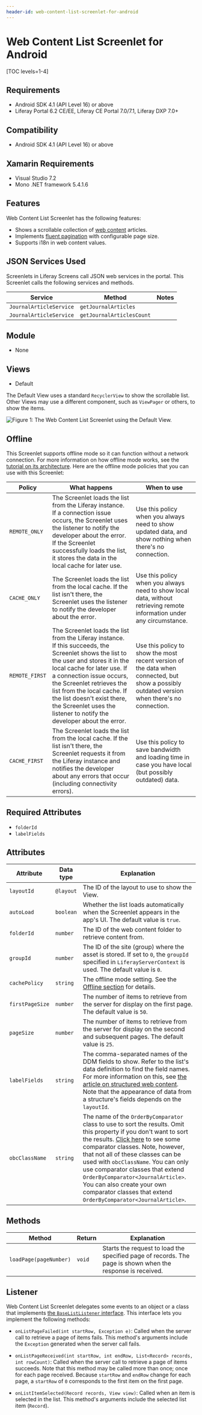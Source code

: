 ```yaml
---
header-id: web-content-list-screenlet-for-android
---
```


# Web Content List Screenlet for Android

[TOC levels=1-4]

## Requirements

- Android SDK 4.1 (API Level 16) or above
- Liferay Portal 6.2 CE/EE, Liferay CE Portal 7.0/7.1, Liferay DXP 7.0+

## Compatibility

- Android SDK 4.1 (API Level 16) or above

## Xamarin Requirements

- Visual Studio 7.2
- Mono .NET framework 5.4.1.6

## Features

Web Content List Screenlet has the following features:

- Shows a scrollable collection of 
  [web content](/docs/7-0/user/-/knowledge_base/u/creating-web-content) 
  articles. 
- Implements 
  [fluent pagination](http://www.iosnomad.com/blog/2014/4/21/fluent-pagination) 
  with configurable page size. 
- Supports i18n in web content values. 

## JSON Services Used

Screenlets in Liferay Screens call JSON web services in the portal. This 
Screenlet calls the following services and methods.

| Service | Method | Notes |
| ------- | ------ | ----- |
| `JournalArticleService` | `getJournalArticles` |  |
| `JournalArticleService` | `getJournalArticlesCount` |  |

## Module

- None

## Views

- Default

The Default View uses a standard `RecyclerView` to show the scrollable list. 
Other Views may use a different component, such as `ViewPager` or others, to 
show the items. 

![Figure 1: The Web Content List Screenlet using the Default View.](../../images/screens-android-webcontentlist.png)

## Offline

This Screenlet supports offline mode so it can function without a network 
connection. For more information on how offline mode works, see the 
[tutorial on its architecture](/docs/7-0/tutorials/-/knowledge_base/t/architecture-of-offline-mode-in-liferay-screens). 
Here are the offline mode policies that you can use with this Screenlet: 

| Policy | What happens | When to use |
|--------|--------------|-------------|
| `REMOTE_ONLY` | The Screenlet loads the list from the Liferay instance. If a connection issue occurs, the Screenlet uses the listener to notify the developer about the error. If the Screenlet successfully loads the list, it stores the data in the local cache for later use. | Use this policy when you always need to show updated data, and show nothing when there's no connection. |
| `CACHE_ONLY` | The Screenlet loads the list from the local cache. If the list isn't there, the Screenlet uses the listener to notify the developer about the error. | Use this policy when you always need to show local data, without retrieving remote information under any circumstance. |
| `REMOTE_FIRST` | The Screenlet loads the list from the Liferay instance. If this succeeds, the Screenlet shows the list to the user and stores it in the local cache for later use. If a connection issue occurs, the Screenlet retrieves the list from the local cache. If the list doesn't exist there, the Screenlet uses the listener to notify the developer about the error. | Use this policy to show the most recent version of the data when connected, but show a possibly outdated version when there's no connection. |
| `CACHE_FIRST` | The Screenlet loads the list from the local cache. If the list isn't there, the Screenlet requests it from the Liferay instance and notifies the developer about any errors that occur (including connectivity errors). | Use this policy to save bandwidth and loading time in case you have local (but possibly outdated) data. |

## Required Attributes

- `folderId`
- `labelFields`

## Attributes

| Attribute | Data type | Explanation |
|-----------|-----------|-------------| 
| `layoutId` | `@layout` | The ID of the layout to use to show the View. |
| `autoLoad` | `boolean` | Whether the list loads automatically when the Screenlet appears in the app's UI. The default value is `true`. |
| `folderId` | `number` | The ID of the web content folder to retrieve content from. |
| `groupId` | `number` | The ID of the site (group) where the asset is stored. If set to `0`, the `groupId` specified in `LiferayServerContext` is used. The default value is `0`. |
| `cachePolicy` | `string` | The offline mode setting. See the [Offline section](/docs/7-0/reference/-/knowledge_base/r/web-content-list-screenlet-for-android#offline) for details. |
| `firstPageSize` | `number` | The number of items to retrieve from the server for display on the first page. The default value is `50`. |
| `pageSize` | `number` | The number of items to retrieve from the server for display on the second and subsequent pages. The default value is `25`. |
| `labelFields` | `string` | The comma-separated names of the DDM fields to show. Refer to the list's data definition to find the field names. For more information on this, see [the article on structured web content](/docs/7-0/user/-/knowledge_base/u/designing-uniform-content). Note that the appearance of data from a structure's fields depends on the `layoutId`. |
| `obcClassName` | `string` | The name of the `OrderByComparator` class to use to sort the results. Omit this property if you don't want to sort the results. [Click here](https://github.com/liferay/liferay-portal/tree/master/modules/apps/web-experience/journal/journal-api/src/main/java/com/liferay/journal/util/comparator) to see some comparator classes. Note, however, that not all of these classes can be used with `obcClassName`. You can only use comparator classes that extend `OrderByComparator<JournalArticle>`. You can also create your own comparator classes that extend `OrderByComparator<JournalArticle>`. |

## Methods

| Method | Return | Explanation |
|--------|--------|-------------| 
| `loadPage(pageNumber)` | `void` | Starts the request to load the specified page of records. The page is shown when the response is received. |

## Listener
Web Content List Screenlet delegates some events to an object or a class that 
implements 
[the `BaseListListener` interface](https://github.com/liferay/liferay-screens/blob/master/android/library/src/main/java/com/liferay/mobile/screens/base/list/BaseListListener.java). 
This interface lets you implement the following methods: 

- `onListPageFailed(int startRow, Exception e)`: Called when the server call to 
  retrieve a page of items fails. This method's arguments include the 
  `Exception` generated when the server call fails. 

- `onListPageReceived(int startRow, int endRow, List<Record> records, int rowCount)`: 
  Called when the server call to retrieve a page of items succeeds. Note that 
  this method may be called more than once; once for each page received. Because 
  `startRow` and `endRow` change for each page, a `startRow` of `0` corresponds 
  to the first item on the first page. 

- `onListItemSelected(Record records, View view)`: Called when an item is 
  selected in the list. This method's arguments include the selected list item 
  (`Record`). 
